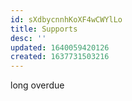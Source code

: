 ```yaml
---
id: sXdbycnnhKoXF4wCWYlLo
title: Supports
desc: ''
updated: 1640059420126
created: 1637731503216
---
```


long overdue